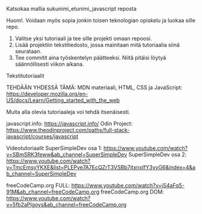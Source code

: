 Katsokaa mallia sukunimi_etunimi_javascript reposta

Huom!. Voidaan myös sopia jonkin toisen teknologian opiskelu ja luokaa sille repo.

1. Valitse yksi tutoriaali ja tee sille projekti omaan repoosi.
2. Lisää projektiin tekstitiedosto, jossa mainitaan mitä tutoriaalia siinä seurataan.
3. Tee commitit aina työskentelyn päätteeksi. Niitä pitäisi löytyä säännöllisesti viikon aikana.

Tekstitutoriaalit

TEHDÄÄN YHDESSÄ TÄMÄ: MDN materiaali, HTML, CSS ja JavaScript: https://developer.mozilla.org/en-US/docs/Learn/Getting_started_with_the_web

Muita alla olevia tutoriaaleja voi tehdä itsenäisesti.

javascript.info: https://javascript.info/
Odin Project: https://www.theodinproject.com/paths/full-stack-javascript/courses/javascript

Videotutoriaalit
SuperSimpleDev osa 1: https://www.youtube.com/watch?v=SBmSRK3feww&ab_channel=SuperSimpleDev
SuperSimpleDev osa 2: https://www.youtube.com/watch?v=TmcEmsyYKXE&list=PLEPye7A7EcQZrT3VSBb7jtxnxIfY3yyG6&index=4&ab_channel=SuperSimpleDev

freeCodeCamp.org FULL: https://www.youtube.com/watch?v=jS4aFq5-91M&ab_channel=freeCodeCamp.org
freeCodeCamp.org DOM: https://www.youtube.com/watch?v=5fb2aPlgoys&ab_channel=freeCodeCamp.org
